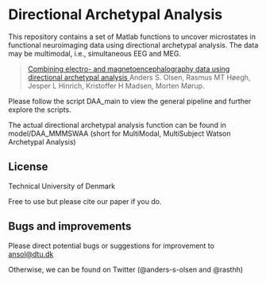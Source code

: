 # Directional Archetypal Analysis

This repository contains a set of Matlab functions to uncover microstates in functional neuroimaging data using directional archetypal analysis. The data may be multimodal, i.e., simultaneous EEG and MEG.

>[Combining electro- and magnetoencephalography data using directional archetypal analysis ](https://www.frontiersin.org/articles/10.3389/fnins.2022.911034/full) 
Anders S. Olsen, Rasmus MT Høegh, Jesper L Hinrich, Kristoffer H Madsen, Morten Mørup.

Please follow the script DAA_main to view the general pipeline and further explore the scripts.

The actual directional archetypal analysis function can be found in model/DAA_MMMSWAA (short for MultiModal, MultiSubject Watson Archetypal Analysis)

## License
Technical University of Denmark

Free to use but please cite our paper if you do.

## Bugs and improvements
Please direct potential bugs or suggestions for improvement to ansol@dtu.dk

Otherwise, we can be found on Twitter (@anders-s-olsen and @rasthh)
